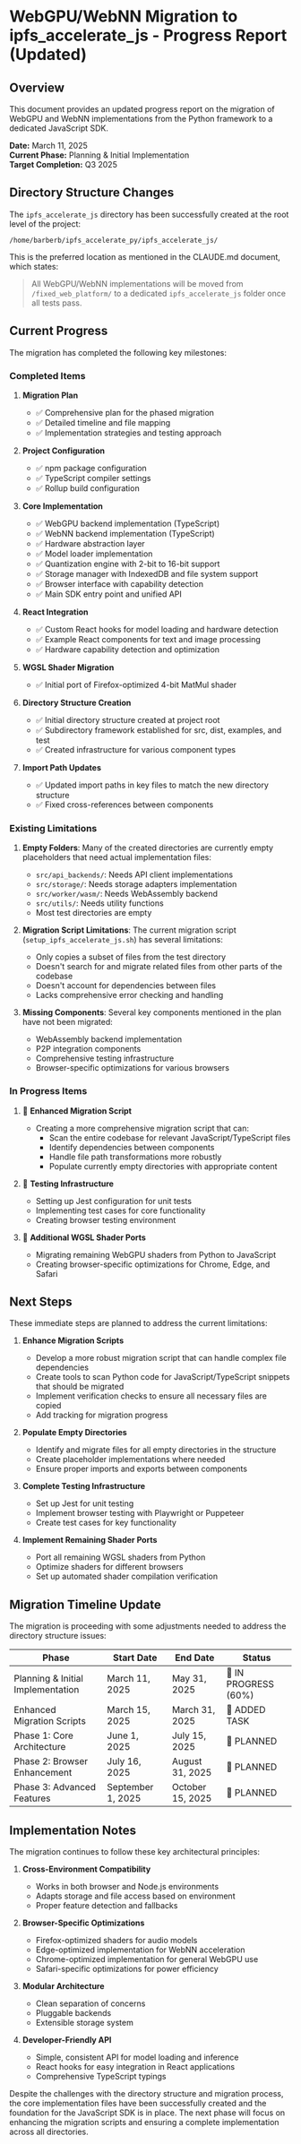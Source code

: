 # WebGPU/WebNN Migration to ipfs_accelerate_js - Progress Report (Updated)

## Overview

This document provides an updated progress report on the migration of WebGPU and WebNN implementations from the Python framework to a dedicated JavaScript SDK.

**Date:** March 11, 2025  
**Current Phase:** Planning & Initial Implementation  
**Target Completion:** Q3 2025

## Directory Structure Changes

The `ipfs_accelerate_js` directory has been successfully created at the root level of the project:
```
/home/barberb/ipfs_accelerate_py/ipfs_accelerate_js/
```

This is the preferred location as mentioned in the CLAUDE.md document, which states:

> All WebGPU/WebNN implementations will be moved from `/fixed_web_platform/` to a dedicated `ipfs_accelerate_js` folder once all tests pass.

## Current Progress

The migration has completed the following key milestones:

### Completed Items

1. **Migration Plan**
   - ✅ Comprehensive plan for the phased migration
   - ✅ Detailed timeline and file mapping
   - ✅ Implementation strategies and testing approach

2. **Project Configuration**
   - ✅ npm package configuration
   - ✅ TypeScript compiler settings
   - ✅ Rollup build configuration 

3. **Core Implementation**
   - ✅ WebGPU backend implementation (TypeScript)
   - ✅ WebNN backend implementation (TypeScript)
   - ✅ Hardware abstraction layer
   - ✅ Model loader implementation
   - ✅ Quantization engine with 2-bit to 16-bit support
   - ✅ Storage manager with IndexedDB and file system support
   - ✅ Browser interface with capability detection
   - ✅ Main SDK entry point and unified API

4. **React Integration**
   - ✅ Custom React hooks for model loading and hardware detection
   - ✅ Example React components for text and image processing
   - ✅ Hardware capability detection and optimization

5. **WGSL Shader Migration**
   - ✅ Initial port of Firefox-optimized 4-bit MatMul shader

6. **Directory Structure Creation**
   - ✅ Initial directory structure created at project root
   - ✅ Subdirectory framework established for src, dist, examples, and test
   - ✅ Created infrastructure for various component types

7. **Import Path Updates**
   - ✅ Updated import paths in key files to match the new directory structure
   - ✅ Fixed cross-references between components

### Existing Limitations

1. **Empty Folders**: Many of the created directories are currently empty placeholders that need actual implementation files:
   - `src/api_backends/`: Needs API client implementations
   - `src/storage/`: Needs storage adapters implementation
   - `src/worker/wasm/`: Needs WebAssembly backend
   - `src/utils/`: Needs utility functions
   - Most test directories are empty

2. **Migration Script Limitations**: The current migration script (`setup_ipfs_accelerate_js.sh`) has several limitations:
   - Only copies a subset of files from the test directory
   - Doesn't search for and migrate related files from other parts of the codebase
   - Doesn't account for dependencies between files
   - Lacks comprehensive error checking and handling

3. **Missing Components**: Several key components mentioned in the plan have not been migrated:
   - WebAssembly backend implementation
   - P2P integration components 
   - Comprehensive testing infrastructure
   - Browser-specific optimizations for various browsers

### In Progress Items

1. 🔄 **Enhanced Migration Script**
   - Creating a more comprehensive migration script that can:
     - Scan the entire codebase for relevant JavaScript/TypeScript files
     - Identify dependencies between components
     - Handle file path transformations more robustly
     - Populate currently empty directories with appropriate content

2. 🔄 **Testing Infrastructure**
   - Setting up Jest configuration for unit tests
   - Implementing test cases for core functionality
   - Creating browser testing environment

3. 🔄 **Additional WGSL Shader Ports**
   - Migrating remaining WebGPU shaders from Python to JavaScript
   - Creating browser-specific optimizations for Chrome, Edge, and Safari

## Next Steps

These immediate steps are planned to address the current limitations:

1. **Enhance Migration Scripts**
   - Develop a more robust migration script that can handle complex file dependencies
   - Create tools to scan Python code for JavaScript/TypeScript snippets that should be migrated
   - Implement verification checks to ensure all necessary files are copied
   - Add tracking for migration progress

2. **Populate Empty Directories**
   - Identify and migrate files for all empty directories in the structure
   - Create placeholder implementations where needed
   - Ensure proper imports and exports between components

3. **Complete Testing Infrastructure**
   - Set up Jest for unit testing 
   - Implement browser testing with Playwright or Puppeteer
   - Create test cases for key functionality

4. **Implement Remaining Shader Ports**
   - Port all remaining WGSL shaders from Python
   - Optimize shaders for different browsers
   - Set up automated shader compilation verification

## Migration Timeline Update

The migration is proceeding with some adjustments needed to address the directory structure issues:

| Phase | Start Date | End Date | Status |
|-------|------------|----------|--------|
| Planning & Initial Implementation | March 11, 2025 | May 31, 2025 | 🔄 IN PROGRESS (60%) |
| Enhanced Migration Scripts | March 15, 2025 | March 31, 2025 | 🔄 ADDED TASK |
| Phase 1: Core Architecture | June 1, 2025 | July 15, 2025 | 📅 PLANNED |
| Phase 2: Browser Enhancement | July 16, 2025 | August 31, 2025 | 📅 PLANNED |
| Phase 3: Advanced Features | September 1, 2025 | October 15, 2025 | 📅 PLANNED |

## Implementation Notes

The migration continues to follow these key architectural principles:

1. **Cross-Environment Compatibility**
   - Works in both browser and Node.js environments
   - Adapts storage and file access based on environment
   - Proper feature detection and fallbacks

2. **Browser-Specific Optimizations**
   - Firefox-optimized shaders for audio models
   - Edge-optimized implementation for WebNN acceleration
   - Chrome-optimized implementation for general WebGPU use
   - Safari-specific optimizations for power efficiency

3. **Modular Architecture**
   - Clean separation of concerns
   - Pluggable backends
   - Extensible storage system

4. **Developer-Friendly API**
   - Simple, consistent API for model loading and inference
   - React hooks for easy integration in React applications
   - Comprehensive TypeScript typings

Despite the challenges with the directory structure and migration process, the core implementation files have been successfully created and the foundation for the JavaScript SDK is in place. The next phase will focus on enhancing the migration scripts and ensuring a complete implementation across all directories.